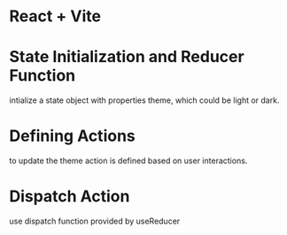 # React + Vite

# State Initialization and Reducer Function 
 intialize a state object with properties theme, which could be light or dark.

# Defining Actions 
 to update the theme action is defined based on user interactions.

# Dispatch Action 
 use dispatch function provided by useReducer

 